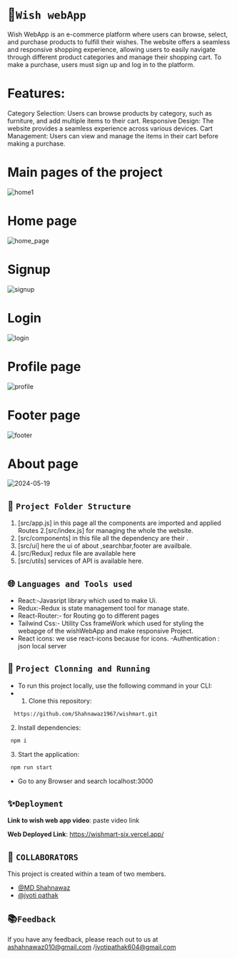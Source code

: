 # 💫`Wish webApp`
  Wish WebApp is an e-commerce platform where users can browse, select, and purchase products to fulfill their wishes. The website offers a seamless and responsive shopping experience, allowing users to easily navigate through different product categories and manage their shopping cart. To make a purchase, users must sign up and log in to the platform.

# Features:

Category Selection: Users can browse products by category, such as furniture, and add multiple items to their cart.
Responsive Design: The website provides a seamless experience across various devices.
Cart Management: Users can view and manage the items in their cart before making a purchase.

# Main pages of the project
![home1](https://github.com/Shahnawaz1967/wishmart/assets/127391541/f0701860-6a53-4d48-8e0f-1be360cb695f)

# Home page 
![home_page](https://github.com/Shahnawaz1967/wishmart/assets/127391541/79ac50be-3f49-4653-ab3d-0267b38a1d90)

#  Signup 
![signup](https://github.com/Shahnawaz1967/wishmart/assets/127391541/9c9cff01-4c7d-490b-ba65-31391d266b3d)

#  Login
![login](https://github.com/Shahnawaz1967/wishmart/assets/127391541/9f901196-ef0d-49ce-a974-9210787357c8)

#  Profile page

![profile](https://github.com/Shahnawaz1967/wishmart/assets/127391541/44ec9688-7997-4525-8d96-c88cb0e3e5a2)

#  Footer page
![footer](https://github.com/Shahnawaz1967/wishmart/assets/127391541/250287fe-820d-4119-bec8-b480d2b14add)


#  About page
![2024-05-19](https://github.com/Shahnawaz1967/wishmart/assets/127391541/1673f980-e6ef-40e0-b0b1-daa4af066654)


##  🌿 `Project Folder Structure`
1. [src/app.js]  in this page all the components are imported and applied Routes
2.[src/index.js]  for managing the whole the website.
3. [src/components]  in this file all the dependency are their .
4. [src/ui] here the ui of about ,searchbar,footer are availbale.
5. [src/Redux] redux file are available here
6. [src/utils] services of API  is available here.


## 🌐 `Languages and Tools used`
  - React:-Javasript library which used to make Ui.
  - Redux:-Redux is state management tool for manage state.
  - React-Router:- for Routing go to different pages
  - Tailwind Css:- Utility Css frameWork which used for styling the webapge of the wishWebApp and make responsive Project.
  - React icons: we use react-icons because for icons.
  -Authentication : json local server  


## 🔧 `Project Clonning and Running`
- To run this project locally, use the following command in your CLI:
- 1. Clone this repository:

```bash :
  https://github.com/Shahnawaz1967/wishmart.git
``` 

2. Install dependencies:

```bash
 npm i
```

3. Start the application:

```bash
 npm run start
```
- Go to any Browser and search localhost:3000

## ✨`Deployment`

**Link to wish web app video**: paste video link

**Web Deployed Link**:  https://wishmart-six.vercel.app/

## 🎋 `COLLABORATORS`
This project is created within a team of two members.
- [@MD Shahnawaz](https://github.com/Shahnawaz1967)
- [@jyoti pathak](https://github.com/jyotipatthak)

##  📚`Feedback`

If you have any feedback, please reach out to us at ashahnawaz010@gmail.com /jyotipathak604@gmail.com

